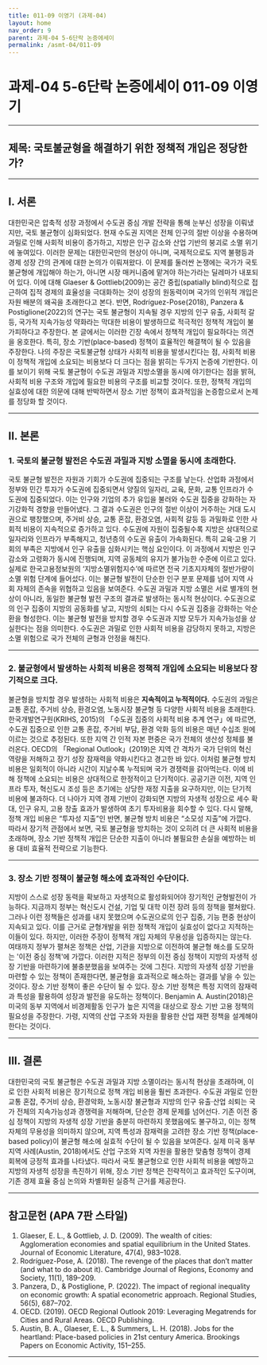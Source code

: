 ```yaml
---
title: 011-09 이영기 (과제-04)
layout: home
nav_order: 9
parent: 과제-04 5-6단락 논증에세이
permalink: /asmt-04/011-09
---
```


# 과제-04 5-6단락 논증에세이 011-09 이영기 

---

## 제목: 국토불균형을 해결하기 위한 정책적 개입은 정당한가?

---

## I. 서론

대한민국은 압축적 성장 과정에서 수도권 중심 개발 전략을 통해 눈부신 성장을 이뤄냈지만, 국토 불균형이 심화되었다. 현재 수도권 지역은 전체 인구의 절반 이상을 수용하며 과밀로 인해 사회적 비용이 증가하고, 지방은 인구 감소와 산업 기반의 붕괴로 소멸 위기에 놓여있다. 이러한 문제는 대한민국만의 현상이 아니며, 국제적으로도 지역 불평등과 경제 성장 간의 관계에 대한 논의가 이뤄져왔다. 이 문제를 둘러싼 논쟁에는 국가가 국토 불균형에 개입해야 하는가, 아니면 시장 매커니즘에 맡겨야 하는가라는 딜레마가 내포되어 있다. 이에 대해 Glaeser & Gottlieb(2009)는 공간 중립(spatially blind)적으로 접근하여 집적 경제의 효율성을 극대화하는 것이 성장의 원동력이며 국가의 인위적 개입은 자원 배분의 왜곡을 초래한다고 본다. 반면, Rodríguez-Pose(2018), Panzera & Postiglione(2022)의 연구는 국토 불균형이 지속될 경우 지방의 인구 유출, 사회적 갈등, 국가적 지속가능성 약화라는 막대한 비용이 발생하므로 적극적인 정책적 개입이 불가피하다고 주장한다. 본 글에서는 이러한 긴장 속에서 정책적 개입이 필요하다는 의견을 옹호한다. 특히, 장소 기반(place-based) 정책이 효율적인 해결책이 될 수 있음을 주장한다. 나의 주장은 국토불균형 상태가 사회적 비용을 발생시킨다는 점, 사회적 비용이 정책적 개입에 소요되는 비용보다 더 크다는 점을 밝히는 두가지 논증에 기반한다. 이를 보이기 위해 국토 불균형이 수도권 과밀과 지방소멸을 동시에 야기한다는 점을 밝혀, 사회적 비용 구조와 개입에 필요한 비용의 구조를 비교할 것이다. 또한, 정책적 개입의 실효성에 대한 의문에 대해 반박하면서 장소 기반 정책이 효과적임을 논증함으로서 논제를 정당화 할 것이다.

---

## II. 본론

### 1. 국토의 불균형 발전은 수도권 과밀과 지방 소멸을 동시에 초래한다.

국토 불균형 발전은 자원과 기회가 수도권에 집중되는 구조를 낳는다. 산업화 과정에서 정부와 민간 투자가 수도권에 집중되면서 양질의 일자리, 교육, 문화, 교통 인프라가 수도권에 집중되었다. 이는 인구와 기업의 추가 유입을 불러와 수도권 집중을 강화하는 자기강화적 경향을 만들어냈다. 그 결과 수도권은 인구의 절반 이상이 거주하는 거대 도시권으로 팽창했으며, 주거비 상승, 교통 혼잡, 환경오염, 사회적 갈등 등 과밀화로 인한 사회적 비용이 지속적으로 증가하고 있다.
수도권에 자원이 집중될수록 지방은 상대적으로 일자리와 인프라가 부족해지고, 청년층의 수도권 유출이 가속화된다. 특히 교육·고용 기회의 부족은 지방에서 인구 유출을 심화시키는 핵심 요인이다. 이 과정에서 지방은 인구 감소와 고령화가 동시에 진행되며, 지역 공동체의 유지가 불가능한 수준에 이르고 있다. 실제로 한국고용정보원의 ‘지방소멸위험지수’에 따르면 전국 기초지자체의 절반가량이 소멸 위험 단계에 들어섰다. 이는 불균형 발전이 단순한 인구 분포 문제를 넘어 지역 사회 자체의 존속을 위협하고 있음을 보여준다. 수도권 과밀과 지방 소멸은 서로 별개의 현상이 아니라, 동일한 불균형 발전 구조의 결과로 발생하는 동시적 현상이다. 수도권으로의 인구 집중이 지방의 공동화를 낳고, 지방의 쇠퇴는 다시 수도권 집중을 강화하는 악순환을 형성한다. 이는 불균형 발전을 방치할 경우 수도권과 지방 모두가 지속가능성을 상실한다는 점을 의미한다. 수도권은 과밀로 인한 사회적 비용을 감당하지 못하고, 지방은 소멸 위험으로 국가 전체의 균형과 안정을 해친다.

---

### 2. 불균형에서 발생하는 사회적 비용은 정책적 개입에 소요되는 비용보다 장기적으로 크다.

불균형을 방치할 경우 발생하는 사회적 비용은 **지속적이고 누적적이다.** 수도권의 과밀은 교통 혼잡, 주거비 상승, 환경오염, 노동시장 불균형 등 다양한 사회적 비용을 초래한다. 한국개발연구원(KRIHS, 2015)의 「수도권 집중의 사회적 비용 추계 연구」에 따르면, 수도권 집중으로 인한 교통 혼잡, 주거비 부담, 환경 악화 등의 비용은 매년 수십조 원에 이르는 것으로 추정된다. 또한 지역 간 인적 자본 편중은 국가 전체의 생산성 정체를 불러온다. OECD의 「Regional Outlook」(2019)은 지역 간 격차가 국가 단위의 혁신 역량을 저해하고 장기 성장 잠재력을 약화시킨다고 경고한 바 있다. 이처럼 불균형 방치 비용은 일회적이 아니라 시간이 지날수록 누적되며 국가 경쟁력을 갉아먹는다. 이에 비해 정책에 소요되는 비용은 상대적으로 한정적이고 단기적이다. 공공기관 이전, 지역 인프라 투자, 혁신도시 조성 등은 초기에는 상당한 재정 지출을 요구하지만, 이는 단기적 비용에 불과하다. 더 나아가 지역 경제 기반이 강화되면 지방의 자생적 성장으로 세수 확대, 인구 유지, 고용 창출 효과가 발생하여 초기 투자비용을 회수할 수 있다. 다시 말해, 정책 개입 비용은 “투자성 지출”인 반면, 불균형 방치 비용은 “소모성 지출”에 가깝다. 따라서 장기적 관점에서 보면, 국토 불균형을 방치하는 것이 오히려 더 큰 사회적 비용을 초래하며, 장소 기반 정책적 개입은 단순한 지출이 아니라 불필요한 손실을 예방하는 비용 대비 효율적 전략으로 기능한다.

---

### 3. 장소 기반 정책이 불균형 해소에 효과적인 수단이다.

지방이 스스로 성장 동력을 확보하고 자생적으로 활성화되어야 장기적인 균형발전이 가능하다. 지금까지 정부는 혁신도시 건설, 기업 및 대학 이전 장려 등의 정책을 펼쳐왔다. 그러나 이런 정책들은 성과를 내지 못했으며 수도권으로의 인구 집중, 기능 편중 현상이 지속되고 있다. 이를 근거로 균형개발을 위한 정책적 개입이 실효성이 없다고 지적하는 이들이 있다. 하지만, 이러한 주장이 정책적 개입 자체의 무용성을 입증하지는 않는다. 여태까지 정부가 펼쳐온 정책은 산업, 기관을 지방으로 이전하여 불균형 해소를 도모하는 '이전 중심 정책'에 가깝다. 이러한 지적은 정부의 이전 중심 정책이 지방의 자생적 성장 기반을 마련하기에 불충분했음을 보여주는 것에 그친다. 지방의 자생적 성장 기반을 마련할 수 있는 정책이 존재한다면, 불균형을 효과적으로 해소하는 결과를 낳을 수 있는 것이다. 장소 기반 정책이 좋은 수단이 될 수 있다. 장소 기반 정책은 특정 지역의 잠재력과 특성을 활용하여 성장과 발전을 유도하는 정책이다. Benjamin A. Austin(2018)은 미국의 동부 지역에서 비경제활동 인구가 높은 지역을 대상으로 장소 기반 고용 정책의 필요성을 주장한다. 가령, 지역의 산업 구조와 자원을 활용한 산업 재편 정책을 설계해야 한다는 것이다. 

---

## III. 결론 

대한민국의 국토 불균형은 수도권 과밀과 지방 소멸이라는 동시적 현상을 초래하며, 이로 인한 사회적 비용은 장기적으로 정책 개입 비용을 훨씬 초과한다. 수도권 과밀로 인한 교통 혼잡, 주거비 상승, 환경악화, 노동시장 불균형과 지방의 인구 유출·산업 쇠퇴는 국가 전체의 지속가능성과 경쟁력을 저해하며, 단순한 경제 문제를 넘어선다. 기존 이전 중심 정책이 지방의 자생적 성장 기반을 충분히 마련하지 못했음에도 불구하고, 이는 정책 자체의 무용성을 의미하지 않으며, 지역 특성과 잠재력을 고려한 장소 기반 정책(place-based policy)이 불균형 해소에 실효적 수단이 될 수 있음을 보여준다. 실제 미국 동부 지역 사례(Austin, 2018)에서도 산업 구조와 지역 자원을 활용한 맞춤형 정책이 경제 회복에 긍정적 효과를 나타냈다. 따라서 국토 불균형으로 인한 사회적 비용을 예방하고 지방의 자생적 성장을 촉진하기 위해, 장소 기반 정책은 전략적이고 효과적인 도구이며, 기존 경제 효율 중심 논의와 차별화된 실증적 근거를 제공한다.

---

## 참고문헌 (APA 7판 스타일)

1. Glaeser, E. L., & Gottlieb, J. D. (2009). The wealth of cities: Agglomeration economies and spatial equilibrium in the United States. Journal of Economic Literature, 47(4), 983–1028.
2. Rodríguez-Pose, A. (2018). The revenge of the places that don’t matter (and what to do about it). Cambridge Journal of Regions, Economy and Society, 11(1), 189–209.
3. Panzera, D., & Postiglione, P. (2022). The impact of regional inequality on economic growth: A spatial econometric approach. Regional Studies, 56(5), 687–702.
4. OECD. (2019). OECD Regional Outlook 2019: Leveraging Megatrends for Cities and Rural Areas. OECD Publishing.
5. Austin, B. A., Glaeser, E. L., & Summers, L. H. (2018). Jobs for the heartland: Place-based policies in 21st century America. Brookings Papers on Economic Activity, 151–255.

---

